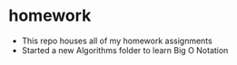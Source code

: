 # homework

- This repo houses all of my homework assignments
- Started a new Algorithms folder to learn Big O Notation
